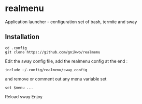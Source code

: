 # realmenu
Application launcher - configuration set of bash, termite and sway

## Installation
```
cd .config
git clone https://github.com/gnikwo/realmenu
```

Edit the sway config file,
add the realmenu config at the end :
```
include ~/.config/realmenu/sway_config
```
and remove or comment out any menu variable set
```
set $menu ...
```

Reload sway
Enjoy
